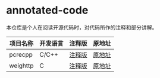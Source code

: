 # annotated-code

本仓库是个人在阅读开源代码时，对代码所作的注释和部分讲解。

| 项目名称 | 开发语言 | 注释版 | 原地址 |
| ------ | ------ | ------ | ------ |
| pcrecpp | C/C++ | [注释版](https://github.com/hilarryxu/annotated-code/tree/master/pcrecpp)| [原地址](https://github.com/AndreLouisCaron/pcre) |
| weighttp | C | [注释版](https://github.com/hilarryxu/annotated-code/tree/master/weighttp)| [原地址](https://github.com/lighttpd/weighttp) |
